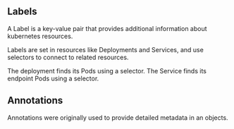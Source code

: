 ## Labels

A Label is a key-value pair that provides additional information about kubernetes resources.

Labels are set in resources like Deployments and Services, and use selectors to connect to related resources.

The deployment finds its Pods using a selector.
The Service finds its endpoint Pods using a selector.

## Annotations

Annotations were originally used to provide detailed metadata in an objects.
